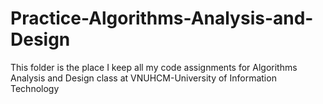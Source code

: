 # Practice-Algorithms-Analysis-and-Design
This folder is the place I keep all my code assignments for Algorithms Analysis and Design class at VNUHCM-University of Information Technology
